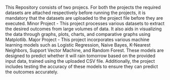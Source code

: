 This Repository consists of two projecs. 
For both the projects the required datasets are attached respectively before running the projects, it is mandatory that the datasets are uploaded to the project file before they are executed.
Minor Project - This project processes various datasets to extract the desired outcomes from large volumes of data. It also aids in visualizing the data through graphs, plots, charts, and comparative graphs using Matplotlib.
Major Project - This project incorporates various machine learning models such as Logistic Regression, Naive Bayes, K-Nearest Neighbors, Support Vector Machine, and Random Forest. These models are designed to predict whether it will rain tomorrow based on the provided input data, trained using the uploaded CSV file. 
Additionally, the project includes testing the accuracy of these models to ensure they can predict the outcomes accurately.
